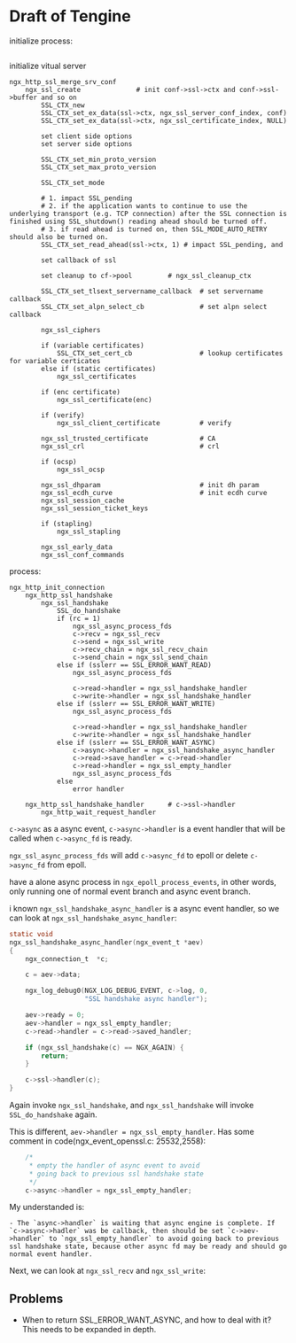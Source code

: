 # Draft of Tengine

initialize process:

```text
```

initialize vitual server

```text
ngx_http_ssl_merge_srv_conf
    ngx_ssl_create              # init conf->ssl->ctx and conf->ssl->buffer and so on
        SSL_CTX_new
        SSL_CTX_set_ex_data(ssl->ctx, ngx_ssl_server_conf_index, conf)
        SSL_CTX_set_ex_data(ssl->ctx, ngx_ssl_certificate_index, NULL)

        set client side options
        set server side options

        SSL_CTX_set_min_proto_version
        SSL_CTX_set_max_proto_version

        SSL_CTX_set_mode

        # 1. impact SSL_pending
        # 2. if the application wants to continue to use the underlying transport (e.g. TCP connection) after the SSL connection is finished using SSL_shutdown() reading ahead should be turned off.
        # 3. if read ahead is turned on, then SSL_MODE_AUTO_RETRY should also be turned on.
        SSL_CTX_set_read_ahead(ssl->ctx, 1) # impact SSL_pending, and 

        set callback of ssl

        set cleanup to cf->pool         # ngx_ssl_cleanup_ctx

        SSL_CTX_set_tlsext_servername_callback  # set servername callback
        SSL_CTX_set_alpn_select_cb              # set alpn select callback

        ngx_ssl_ciphers

        if (variable certificates)
            SSL_CTX_set_cert_cb                 # lookup certificates for variable certicates
        else if (static certificates)
            ngx_ssl_certificates
        
        if (enc certificate)
            ngx_ssl_certificate(enc)

        if (verify)
            ngx_ssl_client_certificate          # verify

        ngx_ssl_trusted_certificate             # CA
        ngx_ssl_crl                             # crl

        if (ocsp)
            ngx_ssl_ocsp

        ngx_ssl_dhparam                         # init dh param
        ngx_ssl_ecdh_curve                      # init ecdh curve
        ngx_ssl_session_cache
        ngx_ssl_session_ticket_keys

        if (stapling)
            ngx_ssl_stapling

        ngx_ssl_early_data
        ngx_ssl_conf_commands
```

process:

```text
ngx_http_init_connection
    ngx_http_ssl_handshake
        ngx_ssl_handshake
            SSL_do_handshake
            if (rc = 1) 
                ngx_ssl_async_process_fds
                c->recv = ngx_ssl_recv
                c->send = ngx_ssl_write
                c->recv_chain = ngx_ssl_recv_chain
                c->send_chain = ngx_ssl_send_chain
            else if (sslerr == SSL_ERROR_WANT_READ)
                ngx_ssl_async_process_fds

                c->read->handler = ngx_ssl_handshake_handler
                c->write->handler = ngx_ssl_handshake_handler
            else if (sslerr == SSL_ERROR_WANT_WRITE)
                ngx_ssl_async_process_fds

                c->read->handler = ngx_ssl_handshake_handler
                c->write->handler = ngx_ssl_handshake_handler
            else if (sslerr == SSL_ERROR_WANT_ASYNC)
                c->async->handler = ngx_ssl_handshake_async_handler
                c->read->save_handler = c->read->handler
                c->read->handler = ngx_ssl_empty_handler
                ngx_ssl_async_process_fds
            else
                error handler

    ngx_http_ssl_handshake_handler      # c->ssl->handler
        ngx_http_wait_request_handler
```

`c->async` as a async event, `c->async->handler` is a event handler that will be called when `c->async_fd` is ready.

`ngx_ssl_async_process_fds` will add `c->async_fd` to epoll or delete `c->async_fd` from epoll.

have a alone async process in `ngx_epoll_process_events`, in other words, only running one of normal event branch and async event branch.

i known `ngx_ssl_handshake_async_handler` is a async event handler, so we can look at `ngx_ssl_handshake_async_handler`:

```c
static void
ngx_ssl_handshake_async_handler(ngx_event_t *aev)
{
    ngx_connection_t  *c;

    c = aev->data;

    ngx_log_debug0(NGX_LOG_DEBUG_EVENT, c->log, 0,
                   "SSL handshake async handler");

    aev->ready = 0;
    aev->handler = ngx_ssl_empty_handler;
    c->read->handler = c->read->saved_handler;

    if (ngx_ssl_handshake(c) == NGX_AGAIN) {
        return;
    }

    c->ssl->handler(c);
}
```

Again invoke `ngx_ssl_handshake`, and `ngx_ssl_handshake` will invoke `SSL_do_handshake` again.

This is different, `aev->handler = ngx_ssl_empty_handler`. Has some comment in code(ngx_event_openssl.c: 25532,2558):

```c
    /*
     * empty the handler of async event to avoid
     * going back to previous ssl handshake state
     */
    c->async->handler = ngx_ssl_empty_handler;
```

My understanded is:

    - The `async->handler` is waiting that async engine is complete. If `c->async->hadler` was be callback, then should be set `c->aev->handler` to `ngx_ssl_empty_handler` to avoid going back to previous ssl handshake state, because other async fd may be ready and should go normal event handler.

Next, we can look at `ngx_ssl_recv` and `ngx_ssl_write`:

## Problems

<!-- 何时返回 SSL_ERROR_WANT_ASYNC，并且该如何处理它？这里需要深入展开 -->
- When to return SSL_ERROR_WANT_ASYNC, and how to deal with it? This needs to be expanded in depth.
